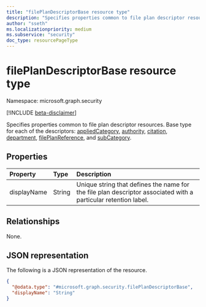 ```yaml
---
title: "filePlanDescriptorBase resource type"
description: "Specifies properties common to file plan descriptor resources."
author: "sseth"
ms.localizationpriority: medium
ms.subservice: "security"
doc_type: resourcePageType
---
```


# filePlanDescriptorBase resource type

Namespace: microsoft.graph.security

[!INCLUDE [beta-disclaimer](../../includes/beta-disclaimer.md)]

Specifies properties common to file plan descriptor resources. Base type for each of the descriptors: [appliedCategory](security-appliedcategory.md), [authority](security-authority.md), [citation](security-citation.md), [department](security-department.md), [filePlanReference](security-fileplanreference.md), and [subCategory](security-subcategory.md).

## Properties
|Property|Type|Description|
|:---|:---|:---|
|displayName|String|Unique string that defines the name for the file plan descriptor associated with a particular retention label.|

## Relationships
None.

## JSON representation
The following is a JSON representation of the resource.
<!-- {
  "blockType": "resource",
  "@odata.type": "microsoft.graph.security.filePlanDescriptorBase"
}
-->
``` json
{
  "@odata.type": "#microsoft.graph.security.filePlanDescriptorBase",
  "displayName": "String"
}
```

